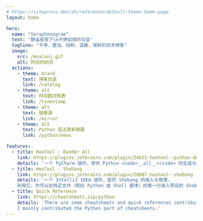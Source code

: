 ```yaml
---
# https://vitepress.dev/zh/reference/default-theme-home-page
layout: home

hero:
  name: "Seraphonogram"
  text: "静谧星夜下\n不绝如缕的羽音"
  tagline: "干净、整洁、纯粹、温暖、保鲜的技术博客"
  image:
    src: /mualani.gif
    alt: 阿羽的树洞
  actions:
    - theme: brand
      text: 博客目录
      link: /catalog
    - theme: alt
      text: 时间戳对照表
      link: /timestamp
    - theme: alt
      text: 镜像源
      link: /mirror
    - theme: alt
      text: Python 语法更新摘要
      link: /python/news

features:
  - title: HooTool - Dunder All
    link: https://plugins.jetbrains.com/plugin/24821-hootool--python-dunder-all
    details: '一个 PyCharm 插件，提供 Python <code>__all__</code> 的生成与格式化，以及为变量/常量、函数、类等符号提供过滤筛选功能。'
  - title: HooTool - Shebang
    link: https://plugins.jetbrains.com/plugin/24907-hootool--shebang
    details: '一个 IntelliJ IDEA 插件，提供 Shebang 的插入与管理。
    利用它，你可以在特定文件（例如 Python 或 Shell 脚本）的第一行插入预设的 Shebang，如果已有则替换之。'
  - title: Quick Reference
    link: https://cheatsheets.zip/python
    details: 'There are some cheatsheets and quick references contributed by open source angels on Quick Reference.
    I mainly contributed the Python part of cheatsheets.'
---
```


